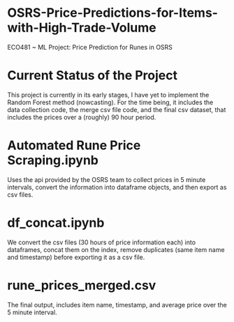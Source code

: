 # OSRS-Price-Predictions-for-Items-with-High-Trade-Volume
ECO481 ~ ML Project: Price Prediction for Runes in OSRS
# Current Status of the Project

This project is currently in its early stages, I have yet to implement the Random Forest method (nowcasting). For the time being, it includes the data collection code,
the merge csv file code, and the final csv dataset, that includes the prices over a (roughly) 90 hour period.

# Automated Rune Price Scraping.ipynb

Uses the api provided by the OSRS team to collect prices in 5 minute intervals, convert the information into dataframe objects, and then export as csv files.

# df_concat.ipynb

We convert the csv files (30 hours of price information each) into dataframes, concat them on the index, remove duplicates (same item name and timestamp) before exporting
it as a csv file.

# rune_prices_merged.csv

The final output, includes item name, timestamp, and average price over the 5 minute interval.
